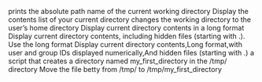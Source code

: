 prints the absolute path name of the current working directory
Display the contents list of your current directory
changes the working directory to the user’s home directory
Display current directory contents in a long format
 Display current directory contents, including hidden files (starting with .). Use the long format 
Display current directory contents,Long format,with user and group IDs displayed numerically,And hidden files (starting with .) 
a script that creates a directory named my_first_directory in the /tmp/ directory
Move the file betty from /tmp/ to /tmp/my_first_directory
